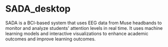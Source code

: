 # SADA_desktop
SADA is a BCI-based system that uses EEG data from Muse headbands to monitor and analyze students' attention levels in real time. It uses machine learning models and interactive visualizations to enhance academic outcomes and improve learning outcomes.
